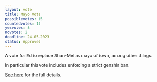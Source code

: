 ```yaml
---
layout: vote
title: Mayo Vote
possiblevotes: 15
countedvotes: 10
yesvotes: 8
novotes: 2
deadline: 24-05-2023
status: Approved
---
```


A vote for Ed to replace Shan-Mei as mayo of town, among other things.

In particular this vote includes enforcing a strict genshin ban.

[See here](https://edsobsidiannotes.netlify.app/21-05-2023-Competency-in-a-democracy) for the full details.
